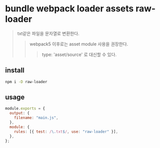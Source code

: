 # bundle webpack loader assets raw-loader

> txt같은 파일을 문자열로 변환한다.
>
> > webpack5 이후로는 asset module 사용을 권장한다.
> >
> > > type: 'asset/source' 로 대신할 수 있다.

## install

```sh
npm i -D raw-loader
```

## usage

```js
module.exports = {
  output: {
    filename: "main.js",
  },
  module: {
    rules: [{ test: /\.txt$/, use: "raw-loader" }],
  },
};
```
